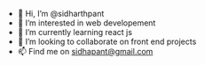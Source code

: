 - 👋 Hi, I’m @sidharthpant
- 👀 I’m interested in web developement
- 🌱 I’m currently learning react js
- 💞️ I’m looking to collaborate on front end projects
- 📫 Find me on sidhapant@gmail.com

<!---
sidharthpant/sidharthpant is a ✨ special ✨ repository because its `README.md` (this file) appears on your GitHub profile.
You can click the Preview link to take a look at your changes.
--->

